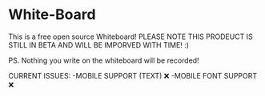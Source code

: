 # White-Board
This is a free open source Whiteboard! 
PLEASE NOTE THIS PRODEUCT IS STILL IN BETA AND WILL BE IMPORVED WITH TIME! 
:)

PS. Nothing you write on the whiteboard will be recorded!

CURRENT ISSUES:
-MOBILE SUPPORT (TEXT) ❌
-MOBILE FONT SUPPORT ❌
